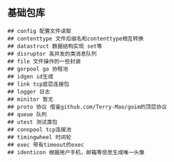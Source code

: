 ## 基础包库
	## config 配置文件读取
	## contenttype 文件后缀名和contenttype相互转换
	## datastruct 数据结构实现 set等
	## disruptor 高并发的类消息队列
	## file 文件操作的一些封装
	## gorpool go 协程池
	## idgen id生成
	## link tcp底层连接包
	## logger 日志
	## minitor 暂无
	## proto 协议 借鉴github.com/Terry-Mao/goim的顶层协议
	## queue 队列
	## utest 测试类包
	## connpool tcp连接池
	## timingwheel 时间轮
	## exec 带有timeout的exec
	## identicon 根据用户手机，邮箱等信息生成唯一头像
